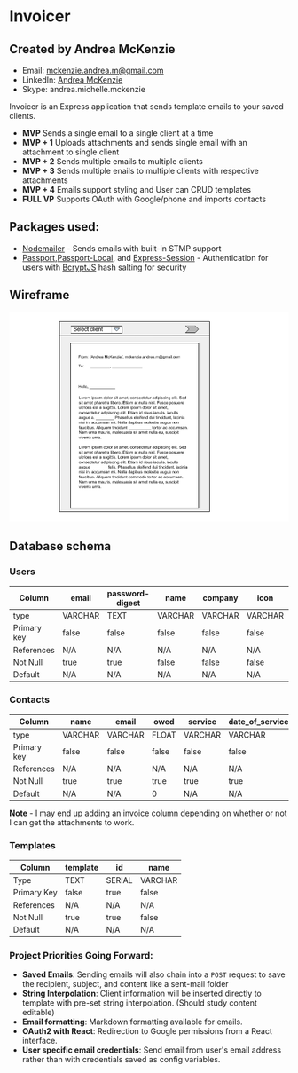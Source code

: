 # Invoicer
## Created by Andrea McKenzie
 - Email: [mckenzie.andrea.m@gmail.com](mailto:mckenzie.andrea.m@gmail.com)
 - LinkedIn: [Andrea McKenzie](https://www.linkedin.com/in/andrea-mckenzie/)
 - Skype: andrea.michelle.mckenzie

 

 Invoicer is an Express application that sends template emails to your saved clients. 
 - **MVP** Sends a single email to a single client at a time
 - **MVP + 1** Uploads attachments and sends single email with an attachment to single client
 - **MVP + 2** Sends multiple emails to multiple clients
 - **MVP + 3** Sends multiple enails to multiple clients with respective attachments
 - **MVP + 4** Emails support styling and User can CRUD templates
 - **FULL VP** Supports OAuth with Google/phone and imports contacts

## Packages used:
 - [Nodemailer](https://nodemailer.com/) - Sends emails with built-in STMP support
 - [Passport](http://www.passportjs.org/),[Passport-Local](https://github.com/jaredhanson/passport-local), and [Express-Session](https://www.npmjs.com/package/express-session) - Authentication for users with [BcryptJS](https://www.npmjs.com/package/bcryptjs) hash salting for security

## Wireframe
![Send Email](WireframeforInvoicer.png)

## Database schema

### Users
| Column | email | password-digest | name | company | icon | id | Signiture |
|---|---|---|---|---|---|---|---|
| type | VARCHAR | TEXT | VARCHAR | VARCHAR | VARCHAR | SERIAL | VARCHAR |
| Primary key | false | false | false | false | false | true | false |
| References | N/A | N/A | N/A | N/A | N/A | N/A | N/A |
| Not Null | true | true | false | false | false | true | false |
| Default | N/A | N/A | N/A | N/A | N/A | N/A | N/A |

### Contacts
| Column | name | email | owed | service |date_of_service| id | contractor |
|---|---|---|---|---|---|---|---|
| type | VARCHAR | VARCHAR | FLOAT | VARCHAR | VARCHAR | SERIAL | INTEGER
| Primary key | false | false | false | false | false | true | false |
| References | N/A | N/A | N/A | N/A | N/A | N/A | user(id) |
| Not Null | true | true | true | true | true | true | true |
| Default | N/A | N/A | 0 | N/A | N/A | N/A | user(id) |

<!-- invoice attachment file link? -->
**Note** - I may end up adding an invoice column depending on whether or not I can get the attachments to work. 

### Templates

| Column | template | id | name | 
|---|---|---|---|
| Type | TEXT | SERIAL | VARCHAR |
| Primary Key | false | true | false |
| References | N/A | N/A | N/A |
| Not Null | true | true | false |
| Default | N/A | N/A | N/A |


### Project Priorities Going Forward:
- **Saved Emails**: Sending emails will also chain into a `POST` request to save the recipient, subject, and content like a sent-mail folder
- **String Interpolation**: Client information will be inserted directly to template with pre-set string interpolation. (Should study content editable)
- **Email formatting**: Markdown formatting available for emails. 
- **OAuth2 with React**: Redirection to Google permissions from a React interface.
- **User specific email credentials**: Send email from user's email address rather than with credentials saved as config variables.   
